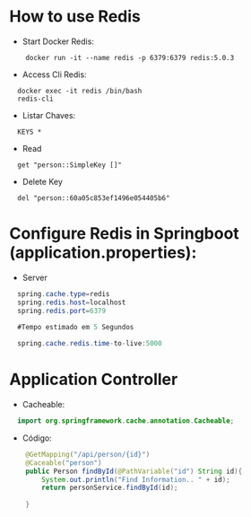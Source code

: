 # How to use Redis

- Start Docker Redis:
```shell
    docker run -it --name redis -p 6379:6379 redis:5.0.3
```
- Access Cli Redis:
```shell  
  docker exec -it redis /bin/bash
  redis-cli
```
- Listar Chaves:
```shell
  KEYS *
```
- Read
```shell
  get "person::SimpleKey []"
```
- Delete Key
```shell
  del "person::60a05c853ef1496e054405b6"
```
# Configure Redis in Springboot (application.properties):

- Server
```java
  spring.cache.type=redis
  spring.redis.host=localhost
  spring.redis.port=6379

  #Tempo estimado em 5 Segundos
  
  spring.cache.redis.time-to-live:5000
```
# Application Controller

- Cacheable:
```java
  import org.springframework.cache.annotation.Cacheable;
```
- Código: 

```java
    @GetMapping("/api/person/{id}")
    @Caceable("person")
    public Person findById(@PathVariable("id") String id){
        System.out.println("Find Information.. " + id);
        return personService.findById(id);
        
    }
```
